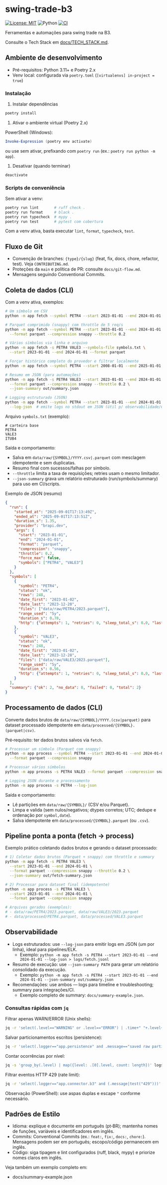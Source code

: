 # swing-trade-b3

[![License: MIT](https://img.shields.io/badge/License-MIT-green.svg)](LICENSE)
![Python](https://img.shields.io/badge/python-3.11-blue.svg)
[![CI](https://github.com/leotavo/swing-trade-b3/actions/workflows/ci.yml/badge.svg)](https://github.com/leotavo/swing-trade-b3/actions/workflows/ci.yml)

 Ferramentas e automações para swing trade na B3.

 Consulte o Tech Stack em [docs/TECH_STACK.md](docs/TECH_STACK.md).

## Ambiente de desenvolvimento

- Pré-requisitos: Python 3.11+ e Poetry 2.x
- Venv local: configurada via `poetry.toml` (`[virtualenvs] in-project = true`)

### Instalação

1. Instalar dependências

```bash
poetry install
```

1. Ativar o ambiente virtual (Poetry 2.x)

PowerShell (Windows):

```powershell
Invoke-Expression (poetry env activate)
```

ou use sem ativar, prefixando com `poetry run` (ex.: `poetry run python -m app`).

1. Desativar (quando terminar)

```powershell
deactivate
```

### Scripts de conveniência

Sem ativar a venv:

```bash
poetry run lint       # ruff check .
poetry run format     # black .
poetry run typecheck  # mypy .
poetry run test       # pytest com cobertura
```

Com a venv ativa, basta executar `lint`, `format`, `typecheck`, `test`.

## Fluxo de Git

- Convenção de branches: `{type}/{slug}` (feat, fix, docs, chore, refactor, test). Veja `CONTRIBUTING.md`.
- Proteções da `main` e política de PR: consulte `docs/git-flow.md`.
- Mensagens seguindo Conventional Commits.

## Coleta de dados (CLI)

Com a venv ativa, exemplos:

```bash
# Um símbolo em CSV
python -m app fetch --symbol PETR4 --start 2023-01-01 --end 2024-01-01

# Parquet comprimido (snappy) com throttle de 5 req/s
python -m app fetch --symbol PETR4 --start 2023-01-01 --end 2024-01-01 \
  --format parquet --compression snappy --throttle 0.2

# Vários símbolos via linha e arquivo
python -m app fetch -s PETR4 VALE3 --symbols-file symbols.txt \
  --start 2023-01-01 --end 2024-01-01 --format parquet

# Forçar histórico completo do provedor e filtrar localmente
python -m app fetch --symbol PETR4 --start 2008-01-01 --end 2025-01-01 --force-max

# Resumo em JSON (para automações)
python -m app fetch -s PETR4 VALE3 --start 2023-01-01 --end 2024-01-01 \
  --format parquet --compression snappy --throttle 0.2 \
  --json-summary out/summary.json

# Logging estruturado (JSON)
python -m app fetch --symbol PETR4 --start 2023-01-01 --end 2024-01-01 \
  --log-json  # emite logs no stdout em JSON (útil p/ observabilidade/CI)
```

Arquivo `symbols.txt` (exemplo):

```
# carteira base
PETR4
VALE3
ITUB4
```

Saída e comportamento:
- Salva em `data/raw/{SYMBOL}/YYYY.csv|.parquet` com mesclagem idempotente e sem duplicatas.
- Resumo final com sucessos/falhas por símbolo.
- `--throttle` limita a taxa de requisições; retries usam o mesmo limitador.
- `--json-summary` grava um relatório estruturado (run/symbols/summary) para uso em CI/scripts.

Exemplo de JSON (resumo)

```json
{
  "run": {
    "started_at": "2025-09-01T17:13:49Z",
    "ended_at": "2025-09-01T17:13:51Z",
    "duration_s": 1.35,
    "provider": "brapi.dev",
    "args": {
      "start": "2023-01-01",
      "end": "2024-01-01",
      "format": "parquet",
      "compression": "snappy",
      "throttle": 0.2,
      "force_max": false,
      "symbols": ["PETR4", "VALE3"]
    }
  },
  "symbols": [
    {
      "symbol": "PETR4",
      "status": "ok",
      "rows": 248,
      "date_first": "2023-01-02",
      "date_last": "2023-12-28",
      "files": ["data/raw/PETR4/2023.parquet"],
      "range_used": "5y",
      "duration_s": 0.78,
      "http": {"attempts": 1, "retries": 0, "sleep_total_s": 0.0, "last_status": 200, "throttle_calls": 1}
    },
    {
      "symbol": "VALE3",
      "status": "ok",
      "rows": 248,
      "date_first": "2023-01-02",
      "date_last": "2023-12-28",
      "files": ["data/raw/VALE3/2023.parquet"],
      "range_used": "5y",
      "duration_s": 0.56,
      "http": {"attempts": 1, "retries": 0, "sleep_total_s": 0.0, "last_status": 200, "throttle_calls": 1}
    }
  ],
  "summary": {"ok": 2, "no_data": 0, "failed": 0, "total": 2}
}
```

## Processamento de dados (CLI)

Converte dados brutos de `data/raw/{SYMBOL}/YYYY.(csv|parquet)` para dataset processado idempotente em `data/processed/{SYMBOL}.(parquet|csv)`.

Pré‑requisito: ter dados brutos salvos via `fetch`.

```bash
# Processar um símbolo (Parquet com snappy)
python -m app process --symbol PETR4 --start 2023-01-01 --end 2024-01-01 \
  --format parquet --compression snappy

# Processar vários símbolos
python -m app process -s PETR4 VALE3 --format parquet --compression snappy

# Logging JSON durante o processamento
python -m app process -s PETR4 --log-json
```

Saída e comportamento:
- Lê partições em `data/raw/{SYMBOL}/` (CSV e/ou Parquet).
- Limpa e valida (sem nulos/negativos; dtypes corretos; UTC; dedupe e ordenação por `symbol,date`).
- Salva idempotente em `data/processed/{SYMBOL}.parquet` (ou `.csv`).

## Pipeline ponta a ponta (fetch → process)

Exemplo prático coletando dados brutos e gerando o dataset processado:

```bash
# 1) Coletar dados brutos (Parquet + snappy) com throttle e summary
python -m app fetch -s PETR4 VALE3 \
  --start 2023-01-01 --end 2024-01-01 \
  --format parquet --compression snappy --throttle 0.2 \
  --json-summary out/fetch-summary.json

# 2) Processar para dataset final (idempotente)
python -m app process -s PETR4 VALE3 \
  --start 2023-01-01 --end 2024-01-01 \
  --format parquet --compression snappy

# Arquivos gerados (exemplos):
# - data/raw/PETR4/2023.parquet, data/raw/VALE3/2023.parquet
# - data/processed/PETR4.parquet, data/processed/VALE3.parquet
```

## Observabilidade

- Logs estruturados: use `--log-json` para emitir logs em JSON (um por linha), ideal para pipelines/ELK.
  - Exemplo: `python -m app fetch -s PETR4 --start 2023-01-01 --end 2024-01-01 --log-json > logs/fetch.jsonl`
- Resumo de execução: use `--json-summary PATH` para gerar um relatório consolidado da execução.
  - Exemplo: `python -m app fetch -s PETR4 --start 2023-01-01 --end 2024-01-01 --json-summary out/summary.json`
- Recomendações: use ambos — logs para timeline e troubleshooting; summary para integrações/CI.
  - Exemplo completo de summary: `docs/summary-example.json`.

### Consultas rápidas com `jq`

Filtrar apenas WARN/ERROR (Unix shells):

```bash
jq -r 'select(.level=="WARNING" or .level=="ERROR") | .time+" "+.level+" "+.message' logs/fetch.jsonl
```

Salvar particionamentos escritos (persistence):

```bash
jq -r 'select(.logger=="app.persistence" and .message=="saved raw partition") | {symbol,year,rows,bytes,path}' logs/fetch.jsonl
```

Contar ocorrências por nível:

```bash
jq -s 'group_by(.level) | map({level: .[0].level, count: length})' logs/fetch.jsonl
```

Filtrar eventos HTTP 429 (rate limit):

```bash
jq -r 'select(.logger=="app.connector.b3" and (.message|test("429")))' logs/fetch.jsonl
```

Observação (PowerShell): use aspas duplas e escape `"` conforme necessário.

## Padrões de Estilo

- Idioma: explique e documente em português (pt‑BR); mantenha nomes de funções, variáveis e identificadores em inglês.
- Commits: Conventional Commits (ex.: `feat:`, `fix:`, `docs:`, `chore:`). Mensagens podem ser em português; escopo/código permanecem em inglês.
- Código: siga tipagem e lint configurados (ruff, black, mypy) e priorize nomes claros em inglês.

Veja também um exemplo completo em:
- docs/summary-example.json

